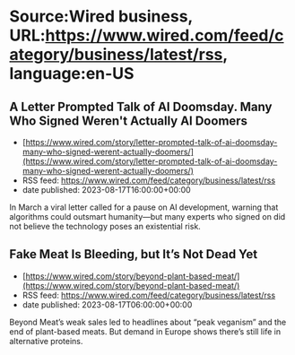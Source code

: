 # Source:Wired business, URL:https://www.wired.com/feed/category/business/latest/rss, language:en-US

## A Letter Prompted Talk of AI Doomsday. Many Who Signed Weren't Actually AI Doomers
 - [https://www.wired.com/story/letter-prompted-talk-of-ai-doomsday-many-who-signed-werent-actually-doomers/](https://www.wired.com/story/letter-prompted-talk-of-ai-doomsday-many-who-signed-werent-actually-doomers/)
 - RSS feed: https://www.wired.com/feed/category/business/latest/rss
 - date published: 2023-08-17T16:00:00+00:00

In March a viral letter called for a pause on AI development, warning that algorithms could outsmart humanity—but many experts who signed on did not believe the technology poses an existential risk.

## Fake Meat Is Bleeding, but It’s Not Dead Yet
 - [https://www.wired.com/story/beyond-plant-based-meat/](https://www.wired.com/story/beyond-plant-based-meat/)
 - RSS feed: https://www.wired.com/feed/category/business/latest/rss
 - date published: 2023-08-17T06:00:00+00:00

Beyond Meat’s weak sales led to headlines about “peak veganism” and the end of plant-based meats. But demand in Europe shows there’s still life in alternative proteins.

